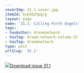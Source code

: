 ```yaml
---
coverImg: 31.1-cover.jpg
itemId: bcphbzhpgrg
layout: page
name: '31.1: Calling Forth Angels'
tags:
- hasAuthor: dreamnetwork
- hasTag: dream-network-volume-31
- hasTag: dreamnetwork
type: post
urlSlug: '31.1'
---
```

<img class="card-img" src="../images/31.1-rect.jpg"/><a href="../files/pdfs/Volume_31/31.1_angels.pdf" download="">Download issue 31.1</a>